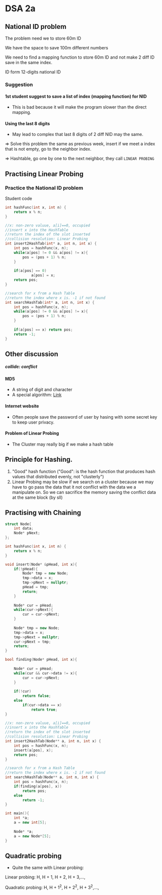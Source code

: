 

# DSA 2a

## National ID problem

The problem need we to store 60m ID

We have the space to save 100m different numbers

We need to find a mapping function to store 60m ID and not make 2 diff ID save in the same index.

ID form 12-digits national ID

### Suggestion

#### 1st student suggest to save a list of index (mapping function) for NID

- This is bad because it will make the program slower than the direct mapping.

#### Using the last 8 digits

- May lead to complex that last 8 digits of 2 diff NID may the same.

=> Solve this problem the same as previous week, insert if we meet a index that is not empty, go to the neighbor index. 

=> Hashtable, go one by one to the next neighbor, they call  `LINEAR PROBING`




## Practising Linear Probing

### Practice the National ID problem
Student code
```cpp
int hashFunc(int x, int n) {
    return x % n;
}

//x: non-zero valuue, a[i]==0, occupied
//insert x into the HashTable
//return the index of the slot inserted
//collision resolution: Linear Probing
int insert2HashTab(int* a, int n, int x) {
    int pos = hashFunc(x, n);
    while(a[pos] != 0 && a[pos] != x){
        pos = (pos + 1) % n;
    }
    
    if(a[pos] == 0)
            a[pos] = x;
    return pos;
}

//search for x from a Hash Table
//return the index where x is. -1 if not found
int searchHashTab(int* a, int n, int x) {
    int pos = hashFunc(x, n);
    while(a[pos] != 0 && a[pos] != x){
        pos = (pos + 1) % n;
    }
    
    if(a[pos] == x) return pos;
    return -1;
}
```





## Other discussion

##### collide: conflict

#### MD5 
- A string of digit and character
- A special algorithm: [Link](https://vi.wikipedia.org/wiki/MD5)

#### Internet website
- Often people save the password of user by hasing with some secret key to keep user privacy.

#### Problem of Linear Probing

- The Cluster may really big if we make a hash table

## Principle for Hashing.

1. "Good" hash function ("Good": is the hash function that produces hash values that distributed evenly, not "clusterly")
2. Linear Probing may be slow if we search on a cluster because we may have to go pass the data that it not conflict with the data we a manipulate on. So we can sacrifice the memory saving the conflict data at the same block (by sll)

## Practising with Chaining

```cpp
struct Node{
    int data;
    Node* pNext;
};

int hashFunc(int x, int n) {
    return x % n;
}

void insert(Node* &pHead, int x){
    if(!pHead){
        Node* tmp = new Node;
        tmp->data = x;
        tmp->pNext = nullptr;
        pHead = tmp;
        return;
    }
    
    Node* cur = pHead;
    while(cur->pNext){
        cur = cur->pNext;
    }
    
    Node* tmp = new Node;
    tmp->data = x;
    tmp->pNext = nullptr;
    cur->pNext = tmp;
    return;
}

bool finding(Node* pHead, int x){
    
    Node* cur = pHead;
    while(cur && cur->data != x){
        cur = cur->pNext;
    }
    
    if(!cur)
        return false;
    else 
        if(cur->data == x)
            return true;
}

//x: non-zero valuue, a[i]==0, occupied
//insert x into the HashTable
//return the index of the slot inserted
//collision resolution: Linear Probing
int insert2HashTab(Node** a, int n, int x) {
    int pos = hashFunc(x, n);
    insert(a[pos], x);
    return pos;
}

//search for x from a Hash Table
//return the index where x is. -1 if not found
int searchHashTab(Node** a, int n, int x) {
    int pos = hashFunc(x, n);
    if(finding(a[pos], x))
        return pos;
    else
        return -1;
}

int main(){
    int *a;
    a = new int[5];
    
    Node* *a;
    a = new Node*[5];
}
```


## Quadratic probing
- Quite the same with Linear probing:

Linear probing: H, H + 1, H + 2, H + 3,..., 

Quadratic probing: H, H + $1^2$, H + $2^2$, H + $3^2$,...,
